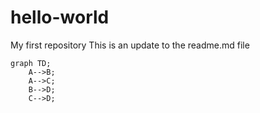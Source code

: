 # hello-world
My first repository
This is an update to the readme.md file

```mermaid
graph TD;
    A-->B;
    A-->C;
    B-->D;
    C-->D;
```
